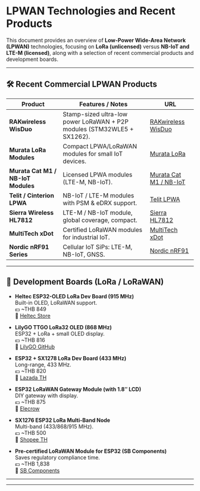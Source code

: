 # LPWAN Technologies and Recent Products

This document provides an overview of **Low-Power Wide-Area Network (LPWAN)** technologies, focusing on **LoRa (unlicensed)** versus **NB-IoT and LTE-M (licensed)**, along with a selection of recent commercial products and development boards.

---

## 🛠️ Recent Commercial LPWAN Products

| Product | Features / Notes | URL |
|---------|------------------|-----|
| **RAKwireless WisDuo** | Stamp-sized ultra-low power LoRaWAN + P2P modules (STM32WLE5 + SX1262). | [RAKwireless WisDuo](https://www.rakwireless.com/en-us/products/modules-for-lorawan) |
| **Murata LoRa Modules** | Compact LPWA/LoRaWAN modules for small IoT devices. | [Murata LoRa](https://www.murata.com/en-us/products/connectivitymodule/lora) |
| **Murata Cat M1 / NB-IoT Modules** | Licensed LPWA modules (LTE-M, NB-IoT). | [Murata Cat M1 / NB-IoT](https://www.murata.com/en-us/products/connectivitymodule/cat-m1) |
| **Telit / Cinterion LPWA** | NB-IoT / LTE-M modules with PSM & eDRX support. | [Telit LPWA](https://www.telit.com/modules-overview/cellular-lpwa/) |
| **Sierra Wireless HL7812** | LTE-M / NB-IoT module, global coverage, compact. | [Sierra HL7812](https://www.sierrawireless.com/iot-modules/lpwa-modules/hl7812/) |
| **MultiTech xDot** | Certified LoRaWAN modules for industrial IoT. | [MultiTech xDot](https://multitech.com/all-products/lorawan-devices/lorawan-modules/) |
| **Nordic nRF91 Series** | Cellular IoT SiPs: LTE-M, NB-IoT, GNSS. | [Nordic nRF91](https://www.nordicsemi.com/Products/Wireless/Low-power-cellular-IoT) |

---

## 🔧 Development Boards (LoRa / LoRaWAN)

- **Heltec ESP32-OLED LoRa Dev Board (915 MHz)**  
  Built-in OLED, LoRaWAN support.  
  💵 ~THB 849  
  🔗 [Heltec Store](https://heltec.org/project/wifi-lora-32/)  

- **LilyGO TTGO LoRa32 OLED (868 MHz)**  
  ESP32 + LoRa + small OLED display.  
  💵 ~THB 816  
  🔗 [LilyGO GitHub](https://github.com/LilyGO/TTGO-LORA32-V2.1)  

- **ESP32 + SX1278 LoRa Dev Board (433 MHz)**  
  Long-range, 433 MHz.  
  💵 ~THB 820  
  🔗 [Lazada TH](https://www.lazada.co.th/tag/esp32-lora/)  

- **ESP32 LoRaWAN Gateway Module (with 1.8″ LCD)**  
  DIY gateway with display.  
  💵 ~THB 875  
  🔗 [Elecrow](https://www.elecrow.com/esp32-lorawan-gateway.html)  

- **SX1276 ESP32 LoRa Multi-Band Node**  
  Multi-band (433/868/915 MHz).  
  💵 ~THB 500  
  🔗 [Shopee TH](https://shopee.co.th/search?keyword=esp32%20sx1276%20lora)  

- **Pre-certified LoRaWAN Module for ESP32 (SB Components)**  
  Saves regulatory compliance time.  
  💵 ~THB 1,838  
  🔗 [SB Components](https://shop.sb-components.co.uk/products/esp32-lora)  

---


---

